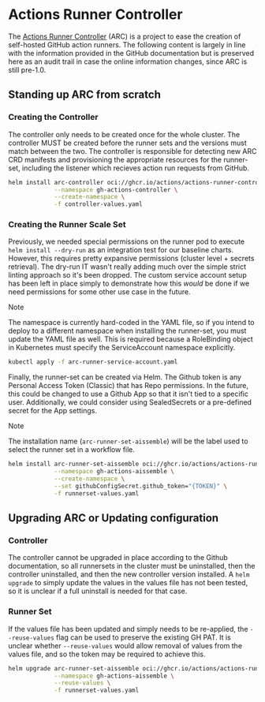 # Actions Runner Controller

The [Actions Runner Controller](https://github.com/actions/actions-runner-controller) (ARC) is a project to ease the
creation of self-hosted GitHub action runners.  The following content is largely in line with the information provided
in the GitHub documentation but is preserved here as an audit trail in case the online information changes, since ARC is
still pre-1.0.

## Standing up ARC from scratch

### Creating the Controller

The controller only needs to be created once for the whole cluster.  The controller MUST be created before the runner
sets and the versions must match between the two.  The controller is responsible for detecting new ARC CRD manifests and
provisioning the appropriate resources for the runner-set, including the listener which recieves action run requests
from GitHub.

```sh
helm install arc-controller oci://ghcr.io/actions/actions-runner-controller-charts/gha-runner-scale-set-controller \
             --namespace gh-actions-controller \
             --create-namespace \
             -f controller-values.yaml
```

### Creating the Runner Scale Set

Previously, we needed special permissions on the runner pod to execute `helm install --dry-run` as an integration test
for our baseline charts. However, this requires pretty expansive permissions (cluster level + secrets retrieval). The
dry-run IT wasn't really adding much over the simple strict linting approach so it's been dropped. The custom service
account setup has been left in place simply to demonstrate how this _would_ be done if we need permissions for some
other use case in the future.

>[!NOTE]
>The namespace is currently hard-coded in the YAML file, so if you intend to deploy to a different namespace when
>installing the runner-set, you must update the YAML file as well.  This is required because a RoleBinding object in
>Kubernetes must specify the ServiceAccount namespace explicitly.

```sh
kubectl apply -f arc-runner-service-account.yaml
```

Finally, the runner-set can be created via Helm.  The Github token is any Personal Access Token (Classic) that has Repo
permissions.  In the future, this could be changed to use a Github App so that it isn't tied to a specific user.
Additionally, we could consider using SealedSecrets or a pre-defined secret for the App settings.

>[!NOTE]
>The installation name (`arc-runner-set-aissemble`) will be the label used to select the runner set in a workflow file.

```sh
helm install arc-runner-set-aissemble oci://ghcr.io/actions/actions-runner-controller-charts/gha-runner-scale-set \
             --namespace gh-actions-aissemble \
             --create-namespace \
             --set githubConfigSecret.github_token="{TOKEN}" \
             -f runnerset-values.yaml
```

## Upgrading ARC or Updating configuration

### Controller

The controller cannot be upgraded in place according to the Github documentation, so all runnersets in the cluster must
be uninstalled, then the controller uninstalled, and then the new controller version installed.  A `helm upgrade` to
simply update the values in the values file has not been tested, so it is unclear if a full uninstall is needed for that
case.

### Runner Set

If the values file has been updated and simply needs to be re-applied, the `--reuse-values` flag can be used to preserve
the existing GH PAT.  It is unclear whether `--reuse-values` would allow removal of values from the values file, and so
the token may be required to achieve this.

```sh
helm upgrade arc-runner-set-aissemble oci://ghcr.io/actions/actions-runner-controller-charts/gha-runner-scale-set \
             --namespace gh-actions-aissemble \
             --reuse-values \
             -f runnerset-values.yaml
```
